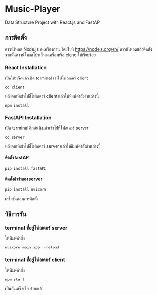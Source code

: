 # Music-Player

Data Structure Project with React.js and FastAPI

## การติดตั้ง

ดาวน์โหลด Node.js ลงเครื่องก่อน โดยไปที่ https://nodejs.org/en/ ดาวน์โหลดแล้วติดตั้ง
จากนั้นดาวน์โหลดโปรเจ็คลงเครื่องหรือ clone ให้เรียบร้อย

### React Installation

เปิดโปรเจ็คแล้วเปิด terminal เข้าไปโฟลเดอร์ client 

```
cd client
```
หลังจากที่เข้าไปที่โฟลเดอร์ client แล้วให้พิมพ์คำสั่งด้านล่างนี้
```
npm install
```

### FastAPI Installation
เปิด terminal อีกอันนึงแล้วเข้าไปที่โฟลเดอร์ server

```
cd server
```

หลังจากที่เข้าไปที่โฟลเคอร์ server แล้วให้พิมพ์คำสั่งด้านล่างนี้
#### ติดตั้ง fastAPI
```
pip install fastAPI
```
#### ติดตั้งตัวจำลอง server
``` 
pip install uvicorn
```

เสร็จขั้นตอนการติดตั้ง

## วิธีการรัน

### terminal ที่อยู่โฟลเดอร์ server

ให้พิมพ์คำสั่ง

```
uvicorn main:app --reload
```

### terminal ที่อยู่โฟลเดอร์ client

ให้พิมพ์คำสั่ง

```
npm start
```

เป็นอันเสร็จเรียบร้อบแล้ว




